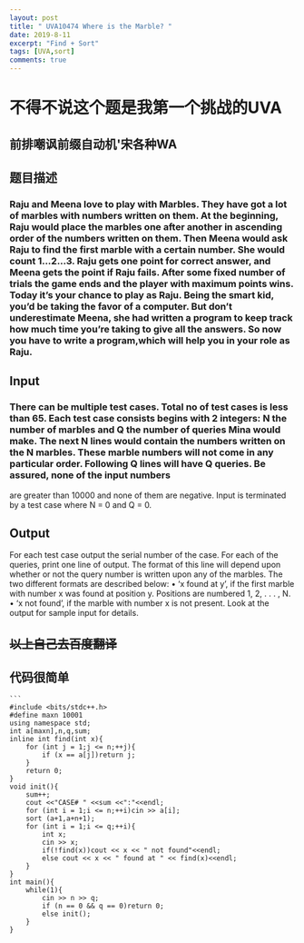 ```yaml
---
layout: post
title: " UVA10474 Where is the Marble? "
date: 2019-8-11
excerpt: "Find + Sort"
tags: [UVA,sort]
comments: true
---
```


# 不得不说这个题是我第一个挑战的UVA

## 前排嘲讽前缀自动机'宋各种WA

## 题目描述

### Raju and Meena love to play with Marbles. They have got a lot of marbles with numbers written on them. At the beginning, Raju would place the marbles one after another in ascending order of the numbers written on them. Then Meena would ask Raju to find the first marble with a certain number. She would count 1...2...3. Raju gets one point for correct answer, and Meena gets the point if Raju fails. After some fixed number of trials the game ends and the player with maximum points wins. Today it’s your chance to play as Raju. Being the smart kid, you’d be taking the favor of a computer. But don’t underestimate Meena, she had written a program to keep track how much time you’re taking to give all the answers. So now you have to write a program,which will help you in your role as Raju.

## Input

### There can be multiple test cases. Total no of test cases is less than 65. Each test case consists begins with 2 integers: N the number of marbles and Q the number of queries Mina would make. The next N lines would contain the numbers written on the N marbles. These marble numbers will not come in any particular order. Following Q lines will have Q queries. Be assured, none of the input numbers
are greater than 10000 and none of them are negative.
Input is terminated by a test case where N = 0 and Q = 0.

## Output
For each test case output the serial number of the case.
For each of the queries, print one line of output. The format of this line will depend upon whether
or not the query number is written upon any of the marbles. The two different formats are described
below:
• ‘x found at y’, if the first marble with number x was found at position y. Positions are numbered
1, 2, . . . , N.
• ‘x not found’, if the marble with number x is not present.
Look at the output for sample input for details.

## ~~以上自己去百度翻译~~

## 代码很简单

	```
	#include <bits/stdc++.h>
	#define maxn 10001
	using namespace std;
	int a[maxn],n,q,sum;
	inline int find(int x){
		for (int j = 1;j <= n;++j){
			if (x == a[j])return j;
		}
		return 0;
	}
	void init(){
		sum++;
		cout <<"CASE# " <<sum <<":"<<endl;
		for (int i = 1;i <= n;++i)cin >> a[i];
		sort (a+1,a+n+1);
		for (int i = 1;i <= q;++i){
			int x;
			cin >> x;
			if(!find(x))cout << x << " not found"<<endl;
			else cout << x << " found at " << find(x)<<endl;
		}
	}
	int main(){
		while(1){
			cin >> n >> q;
			if (n == 0 && q == 0)return 0;
			else init();
		}	
	}
```
